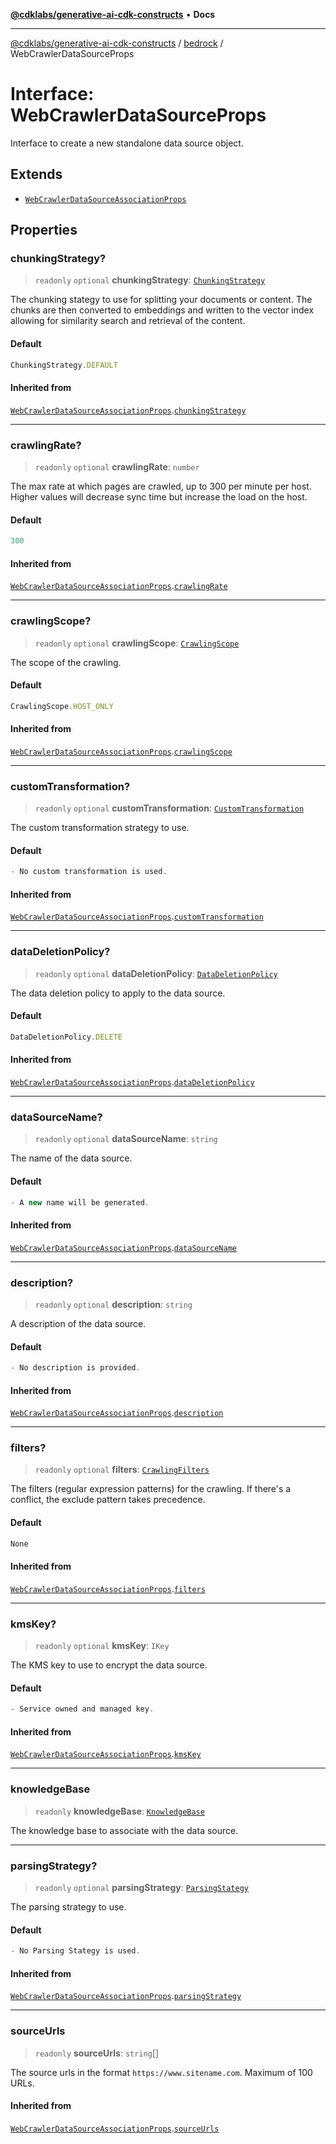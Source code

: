 [**@cdklabs/generative-ai-cdk-constructs**](../../../README.md) • **Docs**

***

[@cdklabs/generative-ai-cdk-constructs](../../../README.md) / [bedrock](../README.md) / WebCrawlerDataSourceProps

# Interface: WebCrawlerDataSourceProps

Interface to create a new standalone data source object.

## Extends

- [`WebCrawlerDataSourceAssociationProps`](WebCrawlerDataSourceAssociationProps.md)

## Properties

### chunkingStrategy?

> `readonly` `optional` **chunkingStrategy**: [`ChunkingStrategy`](../classes/ChunkingStrategy.md)

The chunking stategy to use for splitting your documents or content.
The chunks are then converted to embeddings and written to the vector
index allowing for similarity search and retrieval of the content.

#### Default

```ts
ChunkingStrategy.DEFAULT
```

#### Inherited from

[`WebCrawlerDataSourceAssociationProps`](WebCrawlerDataSourceAssociationProps.md).[`chunkingStrategy`](WebCrawlerDataSourceAssociationProps.md#chunkingstrategy)

***

### crawlingRate?

> `readonly` `optional` **crawlingRate**: `number`

The max rate at which pages are crawled, up to 300 per minute per host.
Higher values will decrease sync time but increase the load on the host.

#### Default

```ts
300
```

#### Inherited from

[`WebCrawlerDataSourceAssociationProps`](WebCrawlerDataSourceAssociationProps.md).[`crawlingRate`](WebCrawlerDataSourceAssociationProps.md#crawlingrate)

***

### crawlingScope?

> `readonly` `optional` **crawlingScope**: [`CrawlingScope`](../enumerations/CrawlingScope.md)

The scope of the crawling.

#### Default

```ts
CrawlingScope.HOST_ONLY
```

#### Inherited from

[`WebCrawlerDataSourceAssociationProps`](WebCrawlerDataSourceAssociationProps.md).[`crawlingScope`](WebCrawlerDataSourceAssociationProps.md#crawlingscope)

***

### customTransformation?

> `readonly` `optional` **customTransformation**: [`CustomTransformation`](../classes/CustomTransformation.md)

The custom transformation strategy to use.

#### Default

```ts
- No custom transformation is used.
```

#### Inherited from

[`WebCrawlerDataSourceAssociationProps`](WebCrawlerDataSourceAssociationProps.md).[`customTransformation`](WebCrawlerDataSourceAssociationProps.md#customtransformation)

***

### dataDeletionPolicy?

> `readonly` `optional` **dataDeletionPolicy**: [`DataDeletionPolicy`](../enumerations/DataDeletionPolicy.md)

The data deletion policy to apply to the data source.

#### Default

```ts
DataDeletionPolicy.DELETE
```

#### Inherited from

[`WebCrawlerDataSourceAssociationProps`](WebCrawlerDataSourceAssociationProps.md).[`dataDeletionPolicy`](WebCrawlerDataSourceAssociationProps.md#datadeletionpolicy)

***

### dataSourceName?

> `readonly` `optional` **dataSourceName**: `string`

The name of the data source.

#### Default

```ts
- A new name will be generated.
```

#### Inherited from

[`WebCrawlerDataSourceAssociationProps`](WebCrawlerDataSourceAssociationProps.md).[`dataSourceName`](WebCrawlerDataSourceAssociationProps.md#datasourcename)

***

### description?

> `readonly` `optional` **description**: `string`

A description of the data source.

#### Default

```ts
- No description is provided.
```

#### Inherited from

[`WebCrawlerDataSourceAssociationProps`](WebCrawlerDataSourceAssociationProps.md).[`description`](WebCrawlerDataSourceAssociationProps.md#description)

***

### filters?

> `readonly` `optional` **filters**: [`CrawlingFilters`](CrawlingFilters.md)

The filters (regular expression patterns) for the crawling.
If there's a conflict, the exclude pattern takes precedence.

#### Default

```ts
None
```

#### Inherited from

[`WebCrawlerDataSourceAssociationProps`](WebCrawlerDataSourceAssociationProps.md).[`filters`](WebCrawlerDataSourceAssociationProps.md#filters)

***

### kmsKey?

> `readonly` `optional` **kmsKey**: `IKey`

The KMS key to use to encrypt the data source.

#### Default

```ts
- Service owned and managed key.
```

#### Inherited from

[`WebCrawlerDataSourceAssociationProps`](WebCrawlerDataSourceAssociationProps.md).[`kmsKey`](WebCrawlerDataSourceAssociationProps.md#kmskey)

***

### knowledgeBase

> `readonly` **knowledgeBase**: [`KnowledgeBase`](../classes/KnowledgeBase.md)

The knowledge base to associate with the data source.

***

### parsingStrategy?

> `readonly` `optional` **parsingStrategy**: [`ParsingStategy`](../classes/ParsingStategy.md)

The parsing strategy to use.

#### Default

```ts
- No Parsing Stategy is used.
```

#### Inherited from

[`WebCrawlerDataSourceAssociationProps`](WebCrawlerDataSourceAssociationProps.md).[`parsingStrategy`](WebCrawlerDataSourceAssociationProps.md#parsingstrategy)

***

### sourceUrls

> `readonly` **sourceUrls**: `string`[]

The source urls in the format `https://www.sitename.com`.
Maximum of 100 URLs.

#### Inherited from

[`WebCrawlerDataSourceAssociationProps`](WebCrawlerDataSourceAssociationProps.md).[`sourceUrls`](WebCrawlerDataSourceAssociationProps.md#sourceurls)
